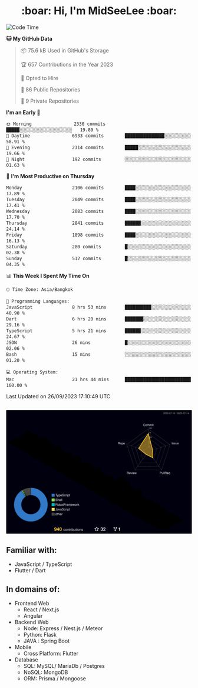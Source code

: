 <h1 align="center"> :boar: Hi, I'm MidSeeLee :boar:</h1>
 
<!--START_SECTION:waka-->
![Code Time](http://img.shields.io/badge/Code%20Time-940%20hrs%2046%20mins-blue)

**🐱 My GitHub Data** 

> 📦 75.6 kB Used in GitHub's Storage 
 > 
> 🏆 657 Contributions in the Year 2023
 > 
> 💼 Opted to Hire
 > 
> 📜 86 Public Repositories 
 > 
> 🔑 9 Private Repositories 
 > 
**I'm an Early 🐤** 

```text
🌞 Morning                2330 commits        █████░░░░░░░░░░░░░░░░░░░░   19.80 % 
🌆 Daytime                6933 commits        ███████████████░░░░░░░░░░   58.91 % 
🌃 Evening                2314 commits        █████░░░░░░░░░░░░░░░░░░░░   19.66 % 
🌙 Night                  192 commits         ░░░░░░░░░░░░░░░░░░░░░░░░░   01.63 % 
```
📅 **I'm Most Productive on Thursday** 

```text
Monday                   2106 commits        ████░░░░░░░░░░░░░░░░░░░░░   17.89 % 
Tuesday                  2049 commits        ████░░░░░░░░░░░░░░░░░░░░░   17.41 % 
Wednesday                2083 commits        ████░░░░░░░░░░░░░░░░░░░░░   17.70 % 
Thursday                 2841 commits        ██████░░░░░░░░░░░░░░░░░░░   24.14 % 
Friday                   1898 commits        ████░░░░░░░░░░░░░░░░░░░░░   16.13 % 
Saturday                 280 commits         █░░░░░░░░░░░░░░░░░░░░░░░░   02.38 % 
Sunday                   512 commits         █░░░░░░░░░░░░░░░░░░░░░░░░   04.35 % 
```


📊 **This Week I Spent My Time On** 

```text
🕑︎ Time Zone: Asia/Bangkok

💬 Programming Languages: 
JavaScript               8 hrs 53 mins       ██████████░░░░░░░░░░░░░░░   40.90 % 
Dart                     6 hrs 20 mins       ███████░░░░░░░░░░░░░░░░░░   29.16 % 
TypeScript               5 hrs 21 mins       ██████░░░░░░░░░░░░░░░░░░░   24.67 % 
JSON                     26 mins             █░░░░░░░░░░░░░░░░░░░░░░░░   02.06 % 
Bash                     15 mins             ░░░░░░░░░░░░░░░░░░░░░░░░░   01.20 % 

💻 Operating System: 
Mac                      21 hrs 44 mins      █████████████████████████   100.00 % 
```


 Last Updated on 26/09/2023 17:10:49 UTC
<!--END_SECTION:waka-->

##

![](./profile-3d-contrib/profile-night-rainbow.svg)

## Familiar with:
- JavaScript / TypeScript
- Flutter / Dart

## In domains of:
- Frontend Web
  - React / Next.js
  - Angular
- Backend Web
  - Node: Express / Nest.js / Meteor
  - Python: Flask
  - JAVA : Spring Boot
- Mobile
  - Cross Platform: Flutter
- Database
  - SQL: MySQL/ MariaDb / Postgres
  - NoSQL: MongoDB
  - ORM: Prisma / Mongoose
